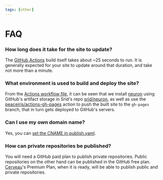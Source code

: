 ```yaml
---
tags: [other]
---
```


# FAQ

### How long does it take for the site to update?

The [GitHub Actions](https://github.com/features/actions) build itself takes about ~25 seconds to run. It is generally expected for your site to update around that duration, and take not more than a minute.

### What environment is used to build and deploy the site?

From the [Actions workflow file](https://github.com/srid/neuron-template/blob/master/.github/workflows/publish.yaml), it can be seen that we install [neuron](https://neuron.zettel.page/) using GitHub's artifact storage in Srid's repo [srid/neuron](https://github.com/srid/neuron), as well as use the  [peaceiris/actions-gh-pages](https://github.com/peaceiris/actions-gh-pages) action to push the built site to the `gh-pages` branch, that in turn gets deployed to GitHub's servers.

### Can I use my own domain name?

Yes, you can [set the CNAME in publish.yaml](https://github.com/peaceiris/actions-gh-pages#%EF%B8%8F-cname).

### How can private repositories be published?

You will need a GitHub paid plan to publish private repositories. Public repositories on the other hand can be published in the GitHub free plan. [Cerveau](https://www.cerveau.app/)'s Premium Plan, when it is ready, will be able to publish public and private repositories.